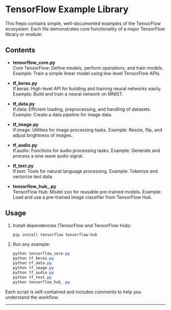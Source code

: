 # TensorFlow Example Library

This frepo contains simple, well-documented  examples of the TensorFlow ecosystem. Each file demonstrates core functionality of a major TensorFlow library or module:

## Contents

- **tensorflow_core.py**  
  Core TensorFlow: Define models, perform operations, and train models. Example: Train a simple linear model using low-level TensorFlow APIs.

- **tf_keras.py**  
  tf.keras: High-level API for building and training neural networks easily. Example: Build and train a neural network on MNIST.

- **tf_data.py**  
  tf.data: Efficient loading, preprocessing, and handling of datasets. Example: Create a data pipeline for image data.

- **tf_image.py**  
  tf.image: Utilities for image processing tasks. Example: Resize, flip, and adjust brightness of images.

- **tf_audio.py**  
  tf.audio: Functions for audio processing tasks. Example: Generate and process a sine wave audio signal.

- **tf_text.py**  
  tf.text: Tools for natural language processing. Example: Tokenize and vectorize text data.

- **tensorflow_hub_.py**  
  TensorFlow Hub: Model zoo for reusable pre-trained models. Example: Load and use a pre-trained image classifier from TensorFlow Hub.

## Usage

1. Install dependencies (TensorFlow and TensorFlow Hub):
   ```powershell
   pip install tensorflow tensorflow-hub
   ```
2. Run any example:
   ```powershell
   python tensorflow_core.py
   python tf_keras.py
   python tf_data.py
   python tf_image.py
   python tf_audio.py
   python tf_text.py
   python tensorflow_hub_.py
   ```

Each script is self-contained and includes comments to help you understand the workflow.

---


